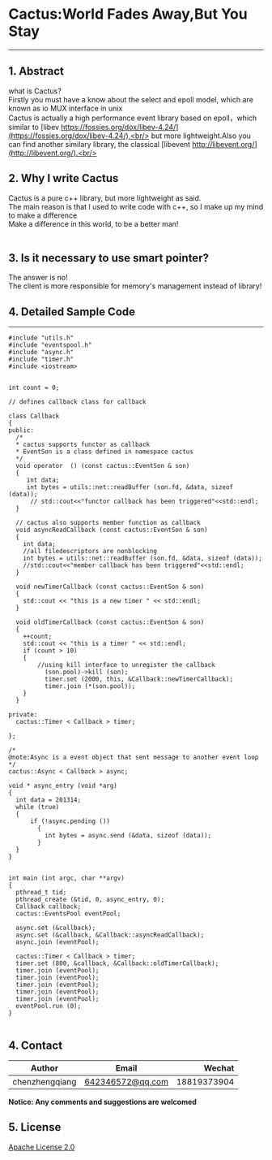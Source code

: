 # Cactus:World Fades Away,But You Stay
---
## 1. Abstract
what is Cactus?<br/>
Firstly you must have a know about the select and epoll model, which are known as io MUX interface in unix<br/> 
Cactus is actually a high performance event library based on epoll，which similar to [libev https://fossies.org/dox/libev-4.24/](https://fossies.org/dox/libev-4.24/),<br/>
but more lightweight.Also you can find another similary library, the classical [libevent http://libevent.org/](http://libevent.org/).<br/>

## 2. Why I write Cactus
Cactus is a pure c++ library, but more lightweight as said.<br/> 
The main reason is that I used to write code with c++, so I make up my mind to make a difference<br/>
Make a difference in this world, to be a better man!<br/> 
<br/>

## 3. Is it necessary to use smart pointer?
The answer is no!<br/>
The client is more responsible for memory's management instead of library!<br/>

## 4. Detailed Sample Code
-----------
``` 
#include "utils.h"
#include "eventspool.h"
#include "async.h"
#include "timer.h"
#include <iostream>


int count = 0;

// defines callback class for callback

class Callback
{
public:
  /* 
  * cactus supports functor as callback 
  * EventSon is a class defined in namespace cactus
  */
  void operator  () (const cactus::EventSon & son)
  {
     int data;
     int bytes = utils::net::readBuffer (son.fd, &data, sizeof (data));
      // std::cout<<"functor callback has been triggered"<<std::endl;
  }
  
  // cactus also supports member function as callback 
  void asyncReadCallback (const cactus::EventSon & son)
  {
    int data;
    //all filedescriptors are nonblocking
    int bytes = utils::net::readBuffer (son.fd, &data, sizeof (data));
    //std::cout<<"member callback has been triggered"<<std::endl;
  }

  void newTimerCallback (const cactus::EventSon & son)
  {
    std::cout << "this is a new timer " << std::endl;
  }

  void oldTimerCallback (const cactus::EventSon & son)
  {
    ++count;
    std::cout << "this is a timer " << std::endl;
    if (count > 10)
    {
        //using kill interface to unregister the callback
	      (son.pool)->kill (son);
	      timer.set (2000, this, &Callback::newTimerCallback);
	      timer.join (*(son.pool));
    }
  }

private:
  cactus::Timer < Callback > timer;

};

/*
@note:Async is a event object that sent message to another event loop
*/
cactus::Async < Callback > async;

void * async_entry (void *arg)
{
  int data = 201314;
  while (true)
  {
      if (!async.pending ())
	    {
	      int bytes = async.send (&data, sizeof (data));
	    }
  }
}


int main (int argc, char **argv)
{
  pthread_t tid;
  pthread_create (&tid, 0, async_entry, 0);
  Callback callback;
  cactus::EventsPool eventPool;

  async.set (&callback);
  async.set (&callback, &Callback::asyncReadCallback);
  async.join (eventPool);

  cactus::Timer < Callback > timer;
  timer.set (800, &callback, &Callback::oldTimerCallback);
  timer.join (eventPool);
  timer.join (eventPool);
  timer.join (eventPool);
  timer.join (eventPool);
  timer.join (eventPool);
  eventPool.run (0);
}
  
```

## 4. Contact

|Author          | Email            | Wechat      |
| ---------------|:----------------:| -----------:|
| chenzhengqiang | 642346572@qq.com | 18819373904 |

**Notice:  Any comments and suggestions are welcomed**

## 5. License
[Apache License 2.0](./LICENSE)
